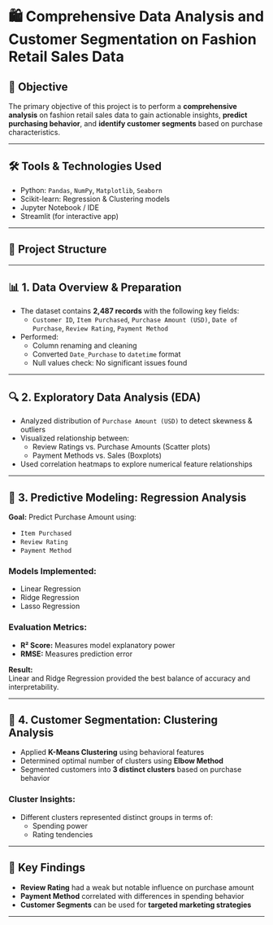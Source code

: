 # 🛍️ Comprehensive Data Analysis and Customer Segmentation on Fashion Retail Sales Data

## 🎯 Objective

The primary objective of this project is to perform a **comprehensive analysis** on fashion retail sales data to gain actionable insights, **predict purchasing behavior**, and **identify customer segments** based on purchase characteristics.

---

## 🛠️ Tools & Technologies Used

- Python: `Pandas`, `NumPy`, `Matplotlib`, `Seaborn`
- Scikit-learn: Regression & Clustering models
- Jupyter Notebook / IDE
- Streamlit (for interactive app)

---

## 📁 Project Structure


---

## 📊 1. Data Overview & Preparation

- The dataset contains **2,487 records** with the following key fields:
  - `Customer ID`, `Item Purchased`, `Purchase Amount (USD)`, `Date of Purchase`, `Review Rating`, `Payment Method`
- Performed:
  - Column renaming and cleaning
  - Converted `Date_Purchase` to `datetime` format
  - Null values check: No significant issues found

---

## 🔍 2. Exploratory Data Analysis (EDA)

- Analyzed distribution of `Purchase Amount (USD)` to detect skewness & outliers
- Visualized relationship between:
  - Review Ratings vs. Purchase Amounts (Scatter plots)
  - Payment Methods vs. Sales (Boxplots)
- Used correlation heatmaps to explore numerical feature relationships

---

## 🤖 3. Predictive Modeling: Regression Analysis

**Goal:** Predict Purchase Amount using:
- `Item Purchased`
- `Review Rating`
- `Payment Method`

### Models Implemented:
- Linear Regression
- Ridge Regression
- Lasso Regression

### Evaluation Metrics:
- **R² Score:** Measures model explanatory power
- **RMSE:** Measures prediction error

**Result:**  
Linear and Ridge Regression provided the best balance of accuracy and interpretability.

---

## 👥 4. Customer Segmentation: Clustering Analysis

- Applied **K-Means Clustering** using behavioral features
- Determined optimal number of clusters using **Elbow Method**
- Segmented customers into **3 distinct clusters** based on purchase behavior

### Cluster Insights:
- Different clusters represented distinct groups in terms of:
  - Spending power
  - Rating tendencies

---

## 🔑 Key Findings

- **Review Rating** had a weak but notable influence on purchase amount
- **Payment Method** correlated with differences in spending behavior
- **Customer Segments** can be used for **targeted marketing strategies**

---


